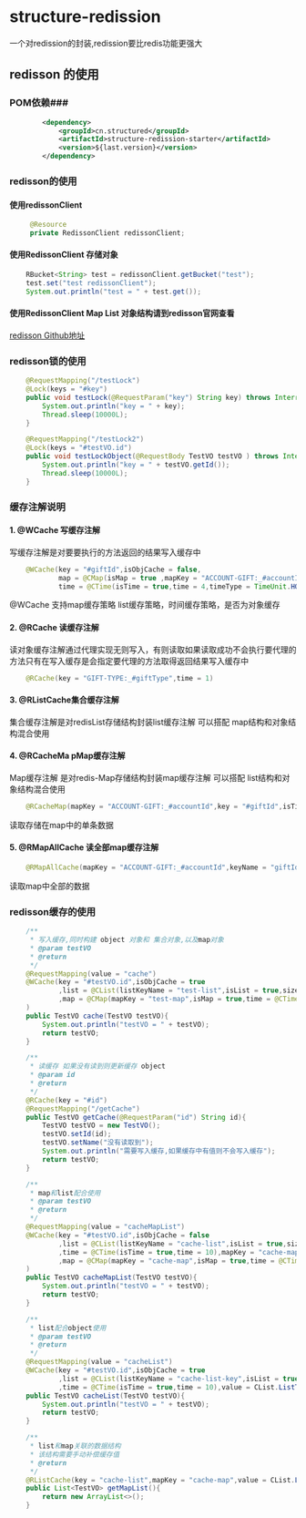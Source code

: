 # structure-redission
一个对redission的封装,redission要比redis功能更强大
## redisson 的使用 ##
### POM依赖###
```xml
        <dependency>
            <groupId>cn.structured</groupId>
            <artifactId>structure-redission-starter</artifactId>
            <version>${last.version}</version>
        </dependency>
```
### redisson的使用 ###
#### 使用redissonClient ####
```java
     @Resource
     private RedissonClient redissonClient;
```
#### 使用RedissonClient 存储对象 ####
```java
    RBucket<String> test = redissonClient.getBucket("test");
    test.set("test redissonClient");
    System.out.println("test = " + test.get());
```
#### 使用RedissonClient Map List 对象结构请到redisson官网查看 ####
[redisson Github地址](https://github.com/redisson/redisson)
### redisson锁的使用 ###
```java
    @RequestMapping("/testLock")
    @Lock(keys = "#key")
    public void testLock(@RequestParam("key") String key) throws InterruptedException {
        System.out.println("key = " + key);
        Thread.sleep(10000L);
    }

    @RequestMapping("/testLock2")
    @Lock(keys = "#testVO.id")
    public void testLockObject(@RequestBody TestVO testVO ) throws InterruptedException {
        System.out.println("key = " + testVO.getId());
        Thread.sleep(10000L);
    }
```
### 缓存注解说明 ###
#### 1.  @WCache 写缓存注解
写缓存注解是对要要执行的方法返回的结果写入缓存中
```java
	@WCache(key = "#giftId",isObjCache = false,
			map = @CMap(isMap = true ,mapKey = "ACCOUNT-GIFT:_#accountId"),
			time = @CTime(isTime = true,time = 4,timeType = TimeUnit.HOURS))
```
@WCache 支持map缓存策略 list缓存策略，时间缓存策略，是否为对象缓存
#### 2.  @RCache 读缓存注解 
读对象缓存注解通过代理实现无则写入，有则读取如果读取成功不会执行要代理的方法只有在写入缓存是会指定要代理的方法取得返回结果写入缓存中

```java
    @RCache(key = "GIFT-TYPE:_#giftType",time = 1)
```
#### 3. @RListCache集合缓存注解 
集合缓存注解是对redisList存储结构封装list缓存注解 可以搭配 map结构和对象结构混合使用
#### 4. @RCacheMa pMap缓存注解 
Map缓存注解 是对redis-Map存储结构封装map缓存注解 可以搭配 list结构和对象结构混合使用
```java
    @RCacheMap(mapKey = "ACCOUNT-GIFT:_#accountId",key = "#giftId",isTime = true,time = 4,timeType = TimeUnit.HOURS)
```
读取存储在map中的单条数据
#### 5.  @RMapAllCache 读全部map缓存注解
```java
    @RMapAllCache(mapKey = "ACCOUNT-GIFT:_#accountId",keyName = "giftId",time = @CTime(isTime = true,time = 4,timeType = TimeUnit.HOURS))
```
读取map中全部的数据
### redisson缓存的使用 ###
```java
    /**
     * 写入缓存,同时构建 object 对象和 集合对象,以及map对象
     * @param testVO
     * @return
     */
    @RequestMapping(value = "cache")
    @WCache(key = "#testVO.id",isObjCache = true
            ,list = @CList(listKeyName = "test-list",isList = true,size = 100,time = @CTime(isTime = true,time = 10))
            ,map = @CMap(mapKey = "test-map",isMap = true,time = @CTime(isTime = true,time = 100))
    )
    public TestVO cache(TestVO testVO){
        System.out.println("testVO = " + testVO);
        return testVO;
    }

    /**
     * 读缓存 如果没有读到则更新缓存 object
     * @param id
     * @return
     */
    @RCache(key = "#id")
    @RequestMapping("/getCache")
    public TestVO getCache(@RequestParam("id") String id){
        TestVO testVO = new TestVO();
        testVO.setId(id);
        testVO.setName("没有读取到");
        System.out.println("需要写入缓存,如果缓存中有值则不会写入缓存");
        return testVO;
    }

    /**
     * map和list配合使用
     * @param testVO
     * @return
     */
    @RequestMapping(value = "cacheMapList")
    @WCache(key = "#testVO.id",isObjCache = false
            ,list = @CList(listKeyName = "cache-list",isList = true,size = 100
            ,time = @CTime(isTime = true,time = 10),mapKey = "cache-map",value = CList.ListType.MAP)
            ,map = @CMap(mapKey = "cache-map",isMap = true,time = @CTime(isTime = true,time = 100))
    )
    public TestVO cacheMapList(TestVO testVO){
        System.out.println("testVO = " + testVO);
        return testVO;
    }

    /**
     * list配合object使用
     * @param testVO
     * @return
     */
    @RequestMapping(value = "cacheList")
    @WCache(key = "#testVO.id",isObjCache = true
            ,list = @CList(listKeyName = "cache-list-key",isList = true,size = 100
            ,time = @CTime(isTime = true,time = 10),value = CList.ListType.KEY))
    public TestVO cacheList(TestVO testVO){
        System.out.println("testVO = " + testVO);
        return testVO;
    }

    /**
     * list和map关联的数据结构
     * 该结构需要手动补偿缓存值
     * @return
     */
    @RListCache(key = "cache-list",mapKey = "cache-map",value = CList.ListType.MAP)
    public List<TestVO> getMapList(){
        return new ArrayList<>();
    }

```

